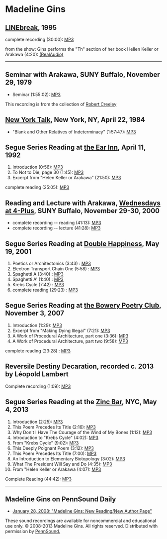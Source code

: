 Madeline Gins
=============

[LINEbreak](LINEbreak.html), 1995
---------------------------------

complete recording (30:00): [MP3](http://media.sas.upenn.edu/pennsound/groups/LINEbreak/Gins/Gins-Madeline_LINEbreak_NY_1995.mp3)

from the show: Gins performs the "Th" section of her book <span class="title">Hellen Keller or Arakawa</span> (4:20): [(RealAudio)](http://media.sas.upenn.edu/pennsound/groups/LINEbreak/Gins/Gins-Madeline_Th_Helen-Keller-Arakawa.ra)

------------------------------------------------------------------------


Seminar with Arakawa, SUNY Buffalo, November 29, 1979
-----------------------------------------------------

-   Seminar (1:55:02): [MP3](https://media.sas.upenn.edu/pennsound/authors/Gins/Arakawa-Madeline-Gins_Seminar_SUNY-Buffalo_11-29-79.mp3)

This recording is from the collection of [Robert Creeley](Creeley.php)

[New York Talk](http://writing.upenn.edu/pennsound/x/NY-Talk.php#4-22-84), New York, NY, April 22, 1984
-------------------------------------------------------------------------------------------------------

-   "Blank and Other Relatives of Indeterminacy" (1:57:47): [MP3](http://media.sas.upenn.edu/pennsound/groups/New-York-Talk/Gins-Madeline-Arakawa_Complete-Recording_Blank_NYT_4-22-84.mp3)


Segue Series Reading at [the Ear Inn](http://writing.upenn.edu/pennsound/x/Ear-Inn.html), April 11, 1992
--------------------------------------------------------------------------------------------------------

1.  Introduction (0:56): [MP3](https://media.sas.upenn.edu/pennsound/authors/Gins/Segue-1992/Gins-Madeline_01_Introduction_Segue-Series-at-Ear-Inn_New-York_4-11-1992.mp3)
2.  To Not to Die, page 30 (1:45): [MP3](https://media.sas.upenn.edu/pennsound/authors/Gins/Segue-1992/Gins-Madeline_02_To-Not-To-Die-Page-30_Segue-Series-at-Ear-Inn_New-York_4-11-1992.mp3)
3.  Excerpt from "Helen Keller or Arakawa" (21:50): [MP3](https://media.sas.upenn.edu/pennsound/authors/Gins/Segue-1992/Gins-Madeline_03_Excerpt-From-Helen-Keller-Or-Arakawa_Segue-Series-at-Ear-Inn_New-York_4-11-1992.mp3)

complete reading (25:05): [MP3](http://media.sas.upenn.edu/pennsound/authors/Gins/Gins-Madeline_Complete-Reading_Segue-Series-at-Ear-Inn_New-York_4-11-1992.mp3)

Reading and Lecture with Arakawa, [Wednesdays at 4-Plus](Buffalo.php), SUNY Buffalo, November 29-30, 2000
---------------------------------------------------------------------------------------------------------

-   complete recording -- reading (41:13): [MP3](http://media.sas.upenn.edu/pennsound/authors/Gins/Arakawa-Gins_Complete-Recording_Buffalo_11-29-00.mp3)
-   complete recording -- lecture (41:28): [MP3](http://media.sas.upenn.edu/pennsound/authors/Gins/Arakawa-Gins_Complete-Recording_Buffalo_11-30-00.mp3)

Segue Series Reading at [Double Happiness](Segue-DH.html), May 19, 2001
-----------------------------------------------------------------------

1.  Poetics or Architectonics (3:43)
    : [MP3](http://media.sas.upenn.edu/pennsound/authors/Gins/Segue-2001/Gins-Madeline_01_Poetics-or-Architectonics_Segue_NY_5-19-01.mp3)
2.  Electron Transport Chain One (5:58)
    : [MP3](http://media.sas.upenn.edu/pennsound/authors/Gins/Segue-2001/Gins-Madeline_02_Electron-Transport-Chain-1_Segue_NY_5-19-01.mp3)
3.  Spaghetti A (3:40)
    : [MP3](http://media.sas.upenn.edu/pennsound/authors/Gins/Segue-2001/Gins-Madeline_03_Spaghetti-A_Segue_NY_5-19-01.mp3)
4.  Spaghetti A' (1:40)
    : [MP3](http://media.sas.upenn.edu/pennsound/authors/Gins/Segue-2001/Gins-Madeline_04_Spaghetti-A-Prime_Segue_NY_5-19-01.mp3)
5.  Krebs Cycle (7:42)
    : [MP3](http://media.sas.upenn.edu/pennsound/authors/Gins/Segue-2001/Gins-Madeline_05_Krebs-Cycle_Segue_NY_5-19-01.mp3)
6.  complete reading (29:23)
    : [MP3](http://media.sas.upenn.edu/pennsound/authors/Gins/Segue-2001/Gins-Madeline_Segue_NY_5-19-01.mp3)


Segue Series Reading at [the Bowery Poetry Club](Segue-BPC.html), November 3, 2007
----------------------------------------------------------------------------------

1.  Introduction (1:29): [MP3](https://media.sas.upenn.edu/pennsound/authors/Gins/Segue-2007/Gins-Madeline_01_Introduction_Segue-Series_BPC_11-03-07.mp3)
2.  Excerpt from "Making Dying Illegal" (7:21): [MP3](https://media.sas.upenn.edu/pennsound/authors/Gins/Segue-2007/Gins-Madeline_02_Excerpt-From-Making-Dying-Illegal_Segue-Series_BPC_11-03-07.mp3)
3.  A Work of Procedural Architecture, part one (3:36): [MP3](https://media.sas.upenn.edu/pennsound/authors/Gins/Segue-2007/Gins-Madeline_03_A-Work-Of-Procedural-Architecture-Part-One_Segue-Series_BPC_11-03-07.mp3)
4.  A Work of Procedural Architecture, part two (9:58): [MP3](https://media.sas.upenn.edu/pennsound/authors/Gins/Segue-2007/Gins-Madeline_04_A-Work-Of-Procedural-Architecture-Part-Two_Segue-Series_BPC_11-03-07.mp3)

complete reading (23:28)
: [MP3](http://media.sas.upenn.edu/pennsound/authors/Gins/Gins-Madeline_Complete-Reading_Segue-Series_BPC_11-03-07.mp3)

Reversile Destiny Decaration, recorded c. 2013 by Léopold Lambert
-----------------------------------------------------------------

Complete recording (1:09): [MP3](http://media.sas.upenn.edu/pennsound/authors/Gins/Gins-Maderline_Reversible-Destony-Declaration_c2013.mp3)

Segue Series Reading at the [Zinc Bar](Segue-ZINC.php), NYC, May 4, 2013
------------------------------------------------------------------------

1.  Introduction (2:25): [MP3](https://media.sas.upenn.edu/pennsound/authors/Gins/5-4-13/Gins-Madeline_01_Introduction_Segue-Series-Zinc_5-4-13.mp3)
2.  This Poem Precedes Its Title (2:16): [MP3](https://media.sas.upenn.edu/pennsound/authors/Gins/5-4-13/Gins-Madeline_02_This-Poem-Precedes-Its-Title_Segue-Series-Zinc_5-4-13.mp3)
3.  Why Don't I Have The Courage of the Wind of My Bones (1:12): [MP3](https://media.sas.upenn.edu/pennsound/authors/Gins/5-4-13/Gins-Madeline_03_Why-Dont-I-Have-The-Courage_Segue-Series-Zinc_5-4-13.mp3)
4.  Introduction to "Krebs Cycle" (4:02): [MP3](https://media.sas.upenn.edu/pennsound/authors/Gins/5-4-13/Gins-Madeline_04_Introduction-To-Krebs-Cycle_Segue-Series-Zinc_5-4-13.mp3)
5.  From "Krebs Cycle" (9:02): [MP3](https://media.sas.upenn.edu/pennsound/authors/Gins/5-4-13/Gins-Madeline_05_From-Krebs-Cycle_Segue-Series-Zinc_5-4-13.mp3)
6.  This Deeply Poignant Poem (3:12): [MP3](https://media.sas.upenn.edu/pennsound/authors/Gins/5-4-13/Gins-Madeline_06_This-Deeply-Poignant-Poem_Segue-Series-Zinc_5-4-13.mp3)
7.  This Poem Precedes Its Title (7:00): [MP3](https://media.sas.upenn.edu/pennsound/authors/Gins/5-4-13/Gins-Madeline_07_This-Poem-Precedes-Its-Title_Segue-Series-Zinc_5-4-13.mp3)
8.  An Introduction to Elementary Biotopology (3:02): [MP3](https://media.sas.upenn.edu/pennsound/authors/Gins/5-4-13/Gins-Madeline_08_An-Introduction-To-Elementary-Biotopology_Segue-Series-Zinc_5-4-13.mp3)
9.  What The President Will Say and Do (4:35): [MP3](https://media.sas.upenn.edu/pennsound/authors/Gins/5-4-13/Gins-Madeline_09_What-The-President-Will-Say-And-Do_Segue-Series-Zinc_5-4-13.mp3)
10. From "Helen Keller or Arakawa (4:07): [MP3](https://media.sas.upenn.edu/pennsound/authors/Gins/5-4-13/Gins-Madeline_10_From-Helen-Keller-Or-Arakawa_Segue-Series-Zinc_5-4-13.mp3)

Complete Reading (44:42): [MP3](https://media.sas.upenn.edu/pennsound/groups/Segue-Zinc-Bar/Zinc-Spring-2013-MP3/Gins-Madeline_Segue-Series-Zinc_5-4-13.mp3)

------------------------------------------------------------------------

Madeline Gins on PennSound Daily
--------------------------------

-   [January 28, 2008: "Madeline Gins: New Reading/New Author Page"](http://writing.upenn.edu/pennsound/daily/200801.php#28_21:03)

  

These sound recordings are available for noncommercial and educational use only. ©
2008-2013 Madeline Gins. All rights reserved. Distributed with permission by [PennSound.](../index.html)
